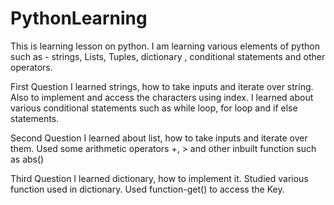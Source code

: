 # PythonLearning
This is learning lesson on python. I am learning various elements of python such as - strings, Lists, Tuples, dictionary , conditional statements and other operators.

First Question 
I learned strings, how to take inputs and iterate over string.
Also to implement and access the characters using index.
I learned about various conditional statements such as while loop, for loop and if else statements.

Second Question
I learned about list, how to take inputs and iterate over them.
Used some arithmetic operators +, > and other inbuilt function such as abs()

Third Question
I learned dictionary, how to implement it.
Studied various function used in dictionary.
Used function-get() to access the Key.
